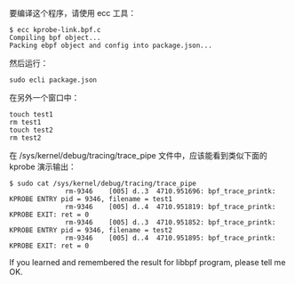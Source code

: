 
要编译这个程序，请使用 ecc 工具：

```console
$ ecc kprobe-link.bpf.c
Compiling bpf object...
Packing ebpf object and config into package.json...
```

然后运行：

```console
sudo ecli package.json
```

在另外一个窗口中：

```shell
touch test1
rm test1
touch test2
rm test2
```

在 /sys/kernel/debug/tracing/trace_pipe 文件中，应该能看到类似下面的 kprobe 演示输出：

```shell
$ sudo cat /sys/kernel/debug/tracing/trace_pipe
              rm-9346    [005] d..3  4710.951696: bpf_trace_printk: KPROBE ENTRY pid = 9346, filename = test1
              rm-9346    [005] d..4  4710.951819: bpf_trace_printk: KPROBE EXIT: ret = 0
              rm-9346    [005] d..3  4710.951852: bpf_trace_printk: KPROBE ENTRY pid = 9346, filename = test2
              rm-9346    [005] d..4  4710.951895: bpf_trace_printk: KPROBE EXIT: ret = 0
```

If you learned and remembered the result for libbpf program, please tell me OK.

